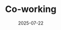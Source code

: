 ---
title: Co-working
date: 2025-07-22
time: 11AM - 6PM
link: "../events/coworking"
calendarOnly: true
---